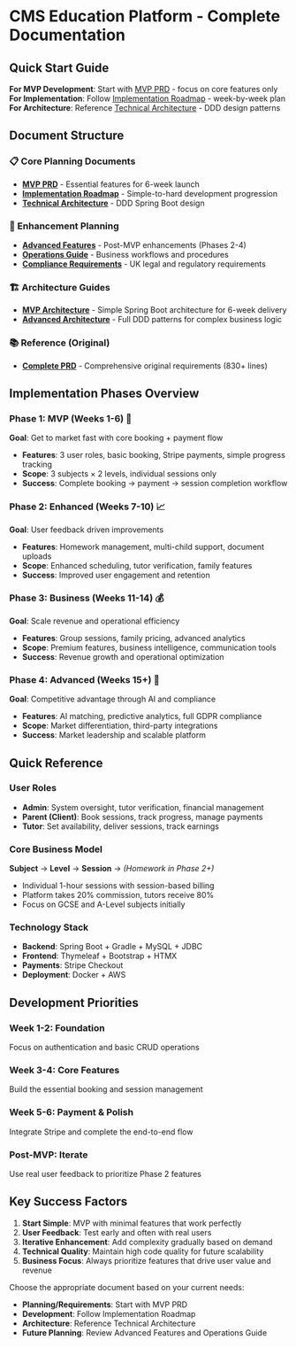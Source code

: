# CMS Education Platform - Complete Documentation

## Quick Start Guide

**For MVP Development**: Start with [MVP PRD](mvp-prd.md) - focus on core features only  
**For Implementation**: Follow [Implementation Roadmap](implementation-roadmap.md) - week-by-week plan  
**For Architecture**: Reference [Technical Architecture](technical-architecture.md) - DDD design patterns

## Document Structure

### 📋 Core Planning Documents
- **[MVP PRD](mvp-prd.md)** - Essential features for 6-week launch
- **[Implementation Roadmap](implementation-roadmap.md)** - Simple-to-hard development progression
- **[Technical Architecture](technical-architecture.md)** - DDD Spring Boot design

### 🚀 Enhancement Planning  
- **[Advanced Features](advanced-features.md)** - Post-MVP enhancements (Phases 2-4)
- **[Operations Guide](operations-guide.md)** - Business workflows and procedures
- **[Compliance Requirements](compliance.md)** - UK legal and regulatory requirements

### 🏗️ Architecture Guides
- **[MVP Architecture](mvp-architecture.md)** - Simple Spring Boot architecture for 6-week delivery
- **[Advanced Architecture](advanced-architecture.md)** - Full DDD patterns for complex business logic

### 📚 Reference (Original)
- **[Complete PRD](prd.md)** - Comprehensive original requirements (830+ lines)

## Implementation Phases Overview

### Phase 1: MVP (Weeks 1-6) 🎯
**Goal**: Get to market fast with core booking + payment flow
- **Features**: 3 user roles, basic booking, Stripe payments, simple progress tracking
- **Scope**: 3 subjects × 2 levels, individual sessions only
- **Success**: Complete booking → payment → session completion workflow

### Phase 2: Enhanced (Weeks 7-10) 📈  
**Goal**: User feedback driven improvements
- **Features**: Homework management, multi-child support, document uploads
- **Scope**: Enhanced scheduling, tutor verification, family features
- **Success**: Improved user engagement and retention

### Phase 3: Business (Weeks 11-14) 💰
**Goal**: Scale revenue and operational efficiency  
- **Features**: Group sessions, family pricing, advanced analytics
- **Scope**: Premium features, business intelligence, communication tools
- **Success**: Revenue growth and operational optimization

### Phase 4: Advanced (Weeks 15+) 🚀
**Goal**: Competitive advantage through AI and compliance
- **Features**: AI matching, predictive analytics, full GDPR compliance
- **Scope**: Market differentiation, third-party integrations
- **Success**: Market leadership and scalable platform

## Quick Reference

### User Roles
- **Admin**: System oversight, tutor verification, financial management
- **Parent (Client)**: Book sessions, track progress, manage payments  
- **Tutor**: Set availability, deliver sessions, track earnings

### Core Business Model
**Subject** → **Level** → **Session** → *(Homework in Phase 2+)*
- Individual 1-hour sessions with session-based billing
- Platform takes 20% commission, tutors receive 80%
- Focus on GCSE and A-Level subjects initially

### Technology Stack
- **Backend**: Spring Boot + Gradle + MySQL + JDBC
- **Frontend**: Thymeleaf + Bootstrap + HTMX
- **Payments**: Stripe Checkout
- **Deployment**: Docker + AWS

## Development Priorities

### Week 1-2: Foundation
Focus on authentication and basic CRUD operations

### Week 3-4: Core Features  
Build the essential booking and session management

### Week 5-6: Payment & Polish
Integrate Stripe and complete the end-to-end flow

### Post-MVP: Iterate
Use real user feedback to prioritize Phase 2 features

## Key Success Factors

1. **Start Simple**: MVP with minimal features that work perfectly
2. **User Feedback**: Test early and often with real users
3. **Iterative Enhancement**: Add complexity gradually based on demand
4. **Technical Quality**: Maintain high code quality for future scalability
5. **Business Focus**: Always prioritize features that drive user value and revenue

Choose the appropriate document based on your current needs:
- **Planning/Requirements**: Start with MVP PRD
- **Development**: Follow Implementation Roadmap  
- **Architecture**: Reference Technical Architecture
- **Future Planning**: Review Advanced Features and Operations Guide